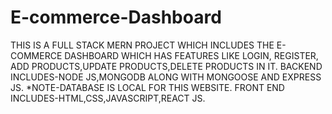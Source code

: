 # E-commerce-Dashboard
THIS IS A FULL STACK MERN PROJECT WHICH INCLUDES THE E-COMMERCE DASHBOARD WHICH HAS  FEATURES LIKE LOGIN, REGISTER, ADD PRODUCTS,UPDATE PRODUCTS,DELETE PRODUCTS IN IT.
BACKEND INCLUDES-NODE JS,MONGODB ALONG WITH MONGOOSE AND EXPRESS JS.
*NOTE-DATABASE IS LOCAL FOR THIS WEBSITE.
FRONT END INCLUDES-HTML,CSS,JAVASCRIPT,REACT JS.
